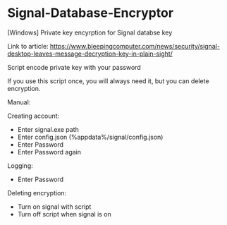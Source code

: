 # Signal-Database-Encryptor
[Windows] Private key encyrption for Signal databse key

Link to article: https://www.bleepingcomputer.com/news/security/signal-desktop-leaves-message-decryption-key-in-plain-sight/

Script encode private key with your password

If you use this script once, you will always need it, but you can delete encryption.

Manual:

  Creating account:
  - Enter signal.exe path
  - Enter config.json (%appdata%/signal/config.json)
  - Enter Password
  - Enter Password again 
  
  Logging:
  - Enter Password
  
  Deleting encryption:
  - Turn on signal with script
  - Turn off script when signal is on
